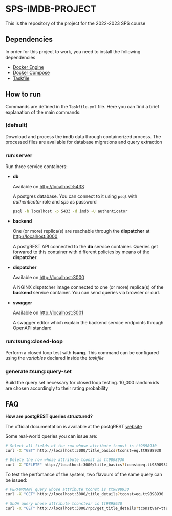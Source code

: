 # SPS-IMDB-PROJECT

This is the repository of the project for the 2022-2023 SPS course

## Dependencies

In order for this project to work, you need to install the following dependencies

- [Docker Engine](https://docs.docker.com/engine/install/)
- [Docker Compose](https://docs.docker.com/compose/install/)
- [Taskfile](https://taskfile.dev/installation/)  

## How to run

Commands are defined in the `Taskfile.yml` file. Here you can find a brief explanation of the main commands:

### (default)

Download and process the imdb data through containerized process. The processed files are available for database migrations and query extraction

### run:server

Run three service containers:
- **db**

    Available on [http://localhost:5433](http://localhost:5433)

    A postgres database. You can connect to it using `psql` with _authenticator_ role and _sps_ as password

    ```bash
    psql -h localhost -p 5433 -d imdb -U authenticator 
    ```

- **backend**

    One (or more) replica(s) are reachable through the **dispatcher** at [http://localhost:3000](http://localhost:3000)

    A postgREST API connected to the **db** service container. Queries get forwared to this container with different policies by means of the **dispatcher**.

- **dispatcher**

    Available on [http://localhost:3000](http://localhost:3000)

    A NGINX dispatcher image connected to one (or more) replica(s) of the **backend** service container. You can send queries via browser or curl.

- **swagger**

    Available on [http://localhost:3001](http://localhost:3001)

    A swagger editor which explain the backend service endpoints through OpenAPI standard

### run:tsung:closed-loop

Perform a closed loop test with **tsung**. This command can be configured using the *variables* declared inside the *taskfile*

### generate:tsung:query-set

Build the query set necessary for closed loop testing. 10_000 random ids are chosen accordingly to their rating probability

## FAQ

**How are postgREST queries structured?**

The official documentation is available at the postgREST [website](https://postgrest.org/en/stable/api.html#)

Some real-world queries you can issue are:

```bash
# Select all fields of the row whose attribute tconst is tt9898930
curl -X "GET" http://localhost:3000/title_basics?tconst=eq.tt9898930

# Delete the row whose attribute tconst is tt9898930
curl -X "DELETE" http://localhost:3000/title_basics?tconst=eq.tt9898930
```
To test the perfomance of the system, two flavours of the same query can be issued:
```bash
# PERFORMANT query whose attribute tconst is tt9898930
curl -X "GET" http://localhost:3000/title_details?tconst=eq.tt9898930

# SLOW query whose attribute tconstvar is tt9898930
curl -X "GET" http://localhost:3000/rpc/get_title_details?tconstvar=tt9898930
```
